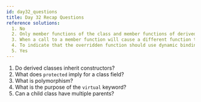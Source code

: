 ```yaml
---
id: day32_questions
title: Day 32 Recap Questions
reference solutions:
  1. No
  2. Only member functions of the class and member functions of derived class have access to the field.
  3. When a call to a member function will cause a different function to be executed depending on the type of object that invokes the function.
  4. To indicate that the overridden function should use dynamic binding, meaning it will be the run-time class of the object that will determine which version of the method is run.
  5. Yes
---
```

1.	Do derived classes inherit constructors?
2.	What does `protected` imply for a class field?
3.	What is polymorphism?
4.	What is the purpose of the `virtual` keyword?
5.	Can a child class have multiple parents?